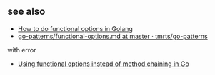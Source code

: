 ## see also

- [How to do functional options in Golang](https://gist.github.com/travisjeffery/8265ca411735f638db80e2e34bdbd3ae)
- [go-patterns/functional-options.md at master · tmrts/go-patterns](https://github.com/tmrts/go-patterns/blob/master/idiom/functional-options.md)

with error

- [Using functional options instead of method chaining in Go](https://www.calhoun.io/using-functional-options-instead-of-method-chaining-in-go/)
